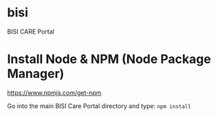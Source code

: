 # bisi
BISI CARE Portal

# Install Node & NPM (Node Package Manager)
https://www.npmjs.com/get-npm

Go into the main BISI Care Portal directory and type:
```npm install```
